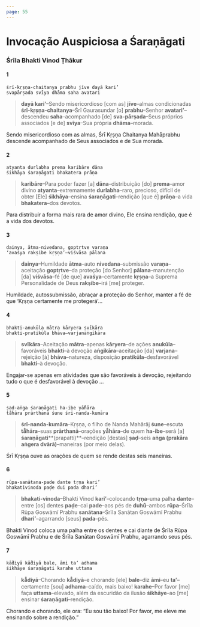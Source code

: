 ```yaml
---
page: 55
---
```


# Invocação Auspiciosa a Śaraṇāgati

### Śrīla Bhakti Vinod Ṭhākur

#### 1

    śrī-kṛṣṇa-chaitanya prabhu jīve dayā kari’
    svapārṣada svīya dhāma saha avatari

> **dayā kari’**–Sendo misericordioso [com as] **jīve**–almas condicionadas **śrī-kṛṣṇa-chaitanya**–Śrī Gaurasundar [o] **prabhu**–Senhor **avatari’**–descendeu **saha**–acompanhado [de] **sva-pārṣada**–Seus próprios associados [e de] **svīya**–Sua própria **dhāma**–morada.

Sendo misericordioso com as almas, Śrī Kṛṣṇa Chaitanya Mahāprabhu descende acompanhado de Seus associados e de Sua morada.

#### 2

    atyanta durlabha prema karibāre dāna
    śikhāya śaraṇāgati bhakatera prāṇa

> **karibāre**–Para poder fazer [a] **dāna**–distribuição [do] **prema**–amor divino **atyanta**–extremamente **durlabha**–raro, precioso, difícil de obter [Ele] **śikhāya**–ensina **śaraṇāgati**–rendição [que é] **prāṇa**–a vida **bhakatera**–dos devotos.

Para distribuir a forma mais rara de amor divino, Ele ensina rendição, que é a vida dos devotos.

#### 3

    dainya, ātma-nivedana, goptṛtve varaṇa
    ‘avaśya rakṣibe kṛṣṇa’—viśvāsa pālana

> **dainya**–Humildade **ātma**–auto **nivedana**–submissão **varaṇa**–aceitação **goptṛtve**–da proteção [do Senhor] **pālana**–manutenção [da] **viśvāsa**–fé [de que] **avaśya**–certamente **kṛṣṇa**–a Suprema Personalidade de Deus **rakṣibe**–irá [me] proteger.

Humildade, autossubmissão, abraçar a proteção do Senhor, manter a fé de que ‘Kṛṣṇa certamente me protegerá’...

#### 4

    bhakti-anukūla mātra kāryera svīkāra
    bhakti-pratikūla bhāva—varjanāṅgīkāra

> **svīkāra**–Aceitação **mātra**–apenas **kāryera**–de ações **anukūla**–favoráveis **bhakti**–à devoção **aṅgikāra**–aceitação [da] **varjana**–rejeição [à] **bhāva**–natureza, disposição **pratikūla**–desfavorável **bhakti**–à devoção.

Engajar-se apenas em atividades que são favoráveis à devoção, rejeitando tudo o que é desfavorável à devoção ...

#### 5

    ṣaḍ-aṅga śaraṇāgati ha-ibe yā̐hāra
    ta̐hāra prārthanā śune śrī-nanda-kumāra

> **śrī-nanda-kumāra**–Kṛṣṇa, o filho de Nanda Mahārāj **śune**–escuta **tā̐hāra**–suas **prārthanā**–orações **yā̐hāra**–de quem **ha-ibe**–será [a] **śaraṇāgati****(prapatti)**–rendição [destas] **ṣaḍ**–seis **aṅga (prakāra aṅgera dvārā)**–maneiras (por meio delas).

Śrī Kṛṣṇa ouve as orações de quem se rende destas seis maneiras.

#### 6

    rūpa-sanātana-pade dante tṛṇa kari’
    bhakativinoda paḍe dui pada dhari’

> **bhakati-vinoda**–Bhakti Vinod **kari’**–colocando **tṛṇa**–uma palha **dante**–entre [os] dentes **paḍe**–cai **pade**–aos pés de **duhu̐**–ambos **rūpa**–Śrīla Rūpa Goswāmī Prabhu **sanātana**–Śrīla Sanātan Goswāmī Prabhu **dhari’**–agarrando [seus] **pada**–pés.

Bhakti Vinod coloca uma palha entre os dentes e cai diante de Śrīla Rūpa Goswāmī Prabhu e de Śrīla Sanātan Goswāmī Prabhu, agarrando seus pés.

#### 7

    kā̐diyā kā̐diyā bale, āmi ta’ adhama
    śikhāye śaraṇāgati karahe uttama

> **kā̐diyā**–Chorando **kā̐diyā**–e chorando [ele] **bale**–diz **āmi**–eu **ta’**–certamente [sou] **adhama**–caído, mais baixo! **karahe**–Por favor [me] faça **uttama**–elevado, além da escuridão da ilusão **śikhāye**–ao [me] ensinar **śaraṇāgati**–rendição.

Chorando e chorando, ele ora: “Eu sou tão baixo! Por favor, me eleve me ensinando sobre a rendição.”

